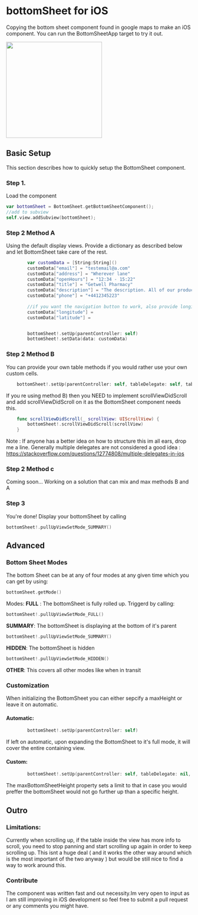 # bottomSheet for iOS
Copying the bottom sheet component found in google maps to make an iOS component. You can run the BottomSheetApp target to try it out.

<img src="https://raw.githubusercontent.com/Return-1/bottomSheetMap/master/recordingBottomSheet1.gif" width="260">

## Basic Setup

This section describes how to quickly setup the BottomSheet component.

### Step 1.

Load the component 
```swift
var bottomSheet = BottomSheet.getBottomSheetComponent();
//add to subview
self.view.addSubview(bottomSheet);
```
### Step 2 Method A

Using the default display views. Provide a dictionary as described below and let BottomSheet take care of the rest.

```swift
        var customData = [String:String]()
        customData["email"] = "testemail@a.com"
        customData["address"] = "Wherever lane"
        customData["openHours"] = "12:34 - 15:22"
        customData["title"] = "Getwell Pharmacy"
        customData["description"] = "The description. All of our products guarantee ultimate satisfaction and wellness improving your daily health by a factor of 10000% and thats an actual number derived from research we didnt come up with it we promise.";
        customData["phone"] = "+4412345223"
       
        //if you want the navigation button to work, also provide longitute and latitude
        customData["longitude"] = 
        customData["latitude"] = 


        bottomSheet!.setUp(parentController: self)
        bottomSheet!.setData(data: customData)
```
 
 ### Step 2 Method B

You can provide your own table methods if you would rather use your own custom cells.

```swift
    bottomSheet!.setUp(parentController: self, tableDelegate: self, tableDataSource: self, maxBottomSheetHeight: 0)
```

If you re using method B) then you NEED to implement scrollViewDidScroll and add scrollViewDidScroll on it as the BottomSheet component needs this.

```swift
    func scrollViewDidScroll(_ scrollView: UIScrollView) {
        bottomSheet!.scrollViewDidScroll(scrollView)
    }
```

Note : If anyone has a better idea on how to structure this im all ears, drop me a line. Generally multiple delegates are not considered a good idea : https://stackoverflow.com/questions/12774808/multiple-delegates-in-ios

### Step 2 Method c
Coming soon... Working on a solution that can mix and max methods B and A

### Step 3

You're done! Display your bottomSheet by calling
```swift
bottomSheet!.pullUpViewSetMode_SUMMARY()
```

## Advanced

### Bottom Sheet Modes

The bottom Sheet can be at any of four modes at any given time which you can get by using:
```swift
bottomSheet.getMode()
```

Modes:
**FULL** : The bottomSheet is fully rolled up. Triggerd by calling:
```swift
bottomSheet!.pullUpViewSetMode_FULL()
```
**SUMMARY**: The bottomSheet is displaying at the bottom of it's parent
```swift
bottomSheet!.pullUpViewSetMode_SUMMARY()
```
**HIDDEN**: The bottomSheet is hidden
```swift
bottomSheet!.pullUpViewSetMode_HIDDEN()
```
**OTHER**: This covers all other modes like when in transit


### Customization

When initializing the BottomSheet you can either sepcify a maxHeight or leave it on automatic.

#### Automatic:
```swift
        bottomSheet!.setUp(parentController: self)
```
If left on automatic, upon expanding the BottomSheet to it's full mode, it will cover the entire containing view. 
#### Custom:

```swift
        bottomSheet!.setUp(parentController: self, tableDelegate: nil, tableDataSource: nil, maxBottomSheetHeight: 0)
```
The maxBottomSheetHeight property sets a limit to that in case you would preffer the bottomSheet would not go further up than a specific height.

## Outro

### Limitations:
Currently when scrolling up, if the table inside the view has more info to scroll, you need to stop panning and start scrolling up again in order to keep scrolling up. This isnt a huge deal ( and it works the other way around which is the most important of the two anyway ) but would be still nice to find a way to work around this.

### Contribute
The component was written fast and out necessity.Im very open to input as I am still improving in iOS development so feel free to submit a pull request or any comments you might have.





